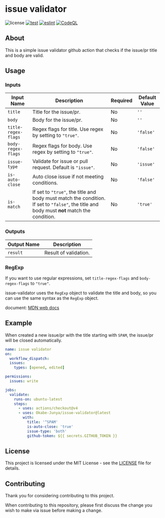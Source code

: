 # issue validator

![license](https://img.shields.io/github/license/Okabe-Junya/issue-validator) [![test](https://github.com/Okabe-Junya/issue-validator/actions/workflows/test.yml/badge.svg)](https://github.com/Okabe-Junya/issue-validator/actions/workflows/test.yml) [![eslint](https://github.com/Okabe-Junya/issue-validator/actions/workflows/reviewdog.yml/badge.svg)](https://github.com/Okabe-Junya/issue-validator/actions/workflows/reviewdog.yml) [![CodeQL](https://github.com/Okabe-Junya/issue-validator/actions/workflows/codeql.yml/badge.svg)](https://github.com/Okabe-Junya/issue-validator/actions/workflows/codeql.yml)

## About

This is a simple issue validator github action that checks if the issue/pr title and body are valid.

## Usage

### Inputs

| Input Name          | Description                                                                                                                                | Required | Default Value |
| ------------------- | ------------------------------------------------------------------------------------------------------------------------------------------ | -------- | ------------- |
| `title`             | Title for the issue/pr.                                                                                                                    | No       | `''`          |
| `body`              | Body for the issue/pr.                                                                                                                     | No       | `''`          |
| `title-regex-flags` | Regex flags for title. Use regex by setting to `"true"`.                                                                                   | No       | `'false'`     |
| `body-regex-flags`  | Regex flags for body. Use regex by setting to `"true"`.                                                                                    | No       | `'false'`     |
| `issue-type`        | Validate for issue or pull request. Default is `"issue"`.                                                                                  | No       | `'issue'`     |
| `is-auto-close`     | Auto close issue if not meeting conditions.                                                                                                | No       | `'false'`     |
| `is-match`          | If set to `"true"`, the title and body must match the condition. If set to `"false"`, the title and body must **not** match the condition. | No       | `'true'`      |

### Outputs

| Output Name | Description           |
| ----------- | --------------------- |
| `result`    | Result of validation. |

### RegExp

If you want to use regular expressions, set `title-regex-flags` and `body-regex-flags` to `"true"`.

issue-validator uses the `RegExp` object to validate the title and body, so you can use the same syntax as the `RegExp` object.

document: [MDN web docs](https://developer.mozilla.org/en-US/docs/Web/JavaScript/Reference/Global_Objects/RegExp)

## Example

When created a new issue/pr with the title starting with `SPAM`, the issue/pr will be closed automatically.

```yaml
name: issue validator
on:
  workflow_dispatch:
  issues:
    types: [opened, edited]

permissions:
  issues: write

jobs:
  validate:
    runs-on: ubuntu-latest
    steps:
      - uses: actions/checkout@v4
      - uses: Okabe-Junya/issue-validator@latest
        with:
          title: '^SPAM'
          is-auto-close: 'true'
          issue-type: 'both'
          github-token: ${{ secrets.GITHUB_TOKEN }}
```

## License

This project is licensed under the MIT License - see the [LICENSE](LICENSE) file for details.

## Contributing

Thank you for considering contributing to this project.

When contributing to this repository, please first discuss the change you wish to make via issue before making a change.
